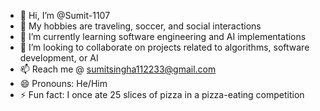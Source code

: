 - 👋 Hi, I’m @Sumit-1107
- 👀 My hobbies are traveling, soccer, and social interactions
- 🌱 I’m currently learning software engineering and AI implementations
- 💞️ I’m looking to collaborate on projects related to algorithms, software development, or AI
- 📫 Reach me @ sumitsingha112233@gmail.com
- 😄 Pronouns: He/Him
- ⚡ Fun fact: I once ate 25 slices of pizza in a pizza-eating competition 

<!---
Sumit-1107/Sumit-1107 is a ✨ special ✨ repository because its `README.md` (this file) appears on your GitHub profile.
You can click the Preview link to take a look at your changes.
--->
